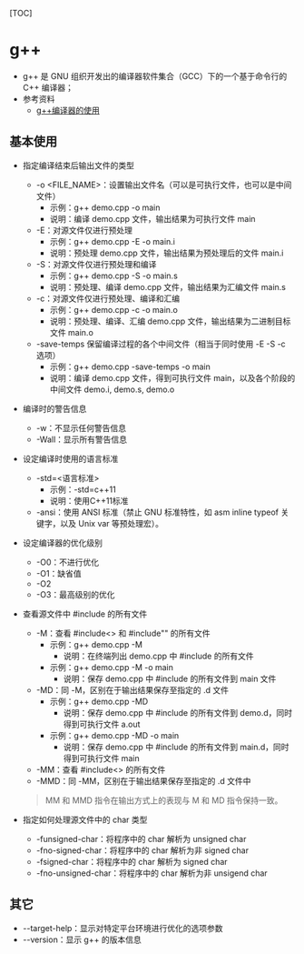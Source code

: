 [TOC]

# g++

- g++ 是 GNU 组织开发出的编译器软件集合（GCC）下的一个基于命令行的 C++ 编译器；
- 参考资料
  - [g++编译器的使用](https://www.cnblogs.com/lulipro/p/6661763.html)

## 基本使用

- 指定编译结束后输出文件的类型
  - -o <FILE_NAME>：设置输出文件名（可以是可执行文件，也可以是中间文件）
    - 示例：g++ demo.cpp -o main
    - 说明：编译 demo.cpp 文件，输出结果为可执行文件 main
  - -E：对源文件仅进行预处理
    - 示例：g++ demo.cpp -E -o main.i
    - 说明：预处理 demo.cpp 文件，输出结果为预处理后的文件 main.i
  - -S：对源文件仅进行预处理和编译
    - 示例：g++ demo.cpp -S -o main.s
    - 说明：预处理、编译 demo.cpp 文件，输出结果为汇编文件 main.s
  - -c：对源文件仅进行预处理、编译和汇编
    - 示例：g++ demo.cpp -c -o main.o
    - 说明：预处理、编译、汇编 demo.cpp 文件，输出结果为二进制目标文件 main.o
  - -save-temps 保留编译过程的各个中间文件（相当于同时使用 -E -S -c 选项）
    - 示例：g++ demo.cpp -save-temps -o main
    - 说明：编译 demo.cpp 文件，得到可执行文件 main，以及各个阶段的中间文件 demo.i, demo.s, demo.o

- 编译时的警告信息
  - -w：不显示任何警告信息
  - -Wall：显示所有警告信息

- 设定编译时使用的语言标准
  - -std=<语言标准>
    - 示例：-std=c++11
    - 说明：使用C++11标准
  - -ansi：使用 ANSI 标准（禁止 GNU 标准特性，如 asm inline typeof 关键字，以及 Unix var 等预处理宏）。

- 设定编译器的优化级别
  - -O0：不进行优化
  - -O1：缺省值
  - -O2
  - -O3：最高级别的优化

- 查看源文件中 #include 的所有文件
  - -M：查看 #include<> 和 #include"" 的所有文件
    - 示例：g++ demo.cpp -M
      - 说明：在终端列出 demo.cpp 中 #include 的所有文件
    - 示例：g++ demo.cpp -M -o main
      - 说明：保存 demo.cpp 中 #include 的所有文件到 main 文件
  - -MD：同 -M，区别在于输出结果保存至指定的 .d 文件
    - 示例：g++ demo.cpp -MD
      - 说明：保存 demo.cpp 中 #include 的所有文件到 demo.d，同时得到可执行文件 a.out
    - 示例：g++ demo.cpp -MD -o main
      - 说明：保存 demo.cpp 中 #include 的所有文件到 main.d，同时得到可执行文件 main
  - -MM：查看 #include<> 的所有文件
  - -MMD：同 -MM，区别在于输出结果保存至指定的 .d 文件中
  > MM 和 MMD 指令在输出方式上的表现与 M 和 MD 指令保持一致。

- 指定如何处理源文件中的 char 类型
  - -funsigned-char：将程序中的 char 解析为 unsigned char
  - -fno-signed-char：将程序中的 char 解析为非 signed char
  - -fsigned-char：将程序中的 char 解析为 signed char
  - -fno-unsigned-char：将程序中的 char 解析为非 unsigend char

## 其它

- --target-help：显示对特定平台环境进行优化的选项参数
- --version：显示 g++ 的版本信息